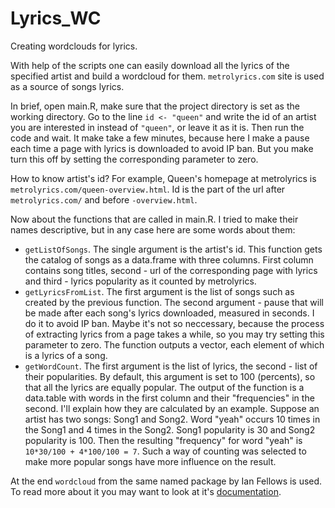 # Lyrics_WC
Creating wordclouds for lyrics.

With help of the scripts one can easily download all the lyrics of the specified artist and build a wordcloud for them. `metrolyrics.com` site is used as a source of songs lyrics. 

In brief, open main.R, make sure that the project directory is set as the working directory. Go to the line `id <- "queen"` and write the id of an artist you are interested in instead of `"queen"`, or leave it as it is. Then run the code and wait. It make take a few minutes, because here I make a pause each time a page with lyrics is downloaded to avoid IP ban. But you make turn this off by setting the corresponding parameter to zero.

How to know artist's id? For example, Queen's homepage at metrolyrics is `metrolyrics.com/queen-overview.html`. Id is the part of the url after `metrolyrics.com/` and before `-overview.html`.

Now about the functions that are called in main.R. I tried to make their names descriptive, but in any case here are some words about them:

* `getListOfSongs`. The single argument is the artist's id. This function gets the catalog of songs as a data.frame with three columns. First column contains song titles, second - url of the corresponding page with lyrics and third - lyrics popularity as it counted by metrolyrics.  
* `getLyricsFromList`. The first argument is the list of songs such as created by the previous function. The second argument - pause that will be made after each song's lyrics downloaded, measured in seconds. I do it to avoid IP ban. Maybe it's not so neccessary, because the process of extracting lyrics from a page takes a while, so you may try setting this parameter to zero. The function outputs a vector, each element of which is a lyrics of a song.
* `getWordCount`. The first argument is the list of lyrics, the second - list of their popularities. By default, this argument is set to 100 (percents), so that all the lyrics are equally popular. The output of the function is a data.table with words in the first column and their "frequencies" in the second. I'll explain how they are calculated by an example. Suppose an artist has two songs: Song1 and Song2. Word "yeah" occurs 10 times in the Song1 and 4 times in the Song2. Song1 popularity is 30 and Song2 popularity is 100. Then the resulting "frequency" for word "yeah" is `10*30/100 + 4*100/100 = 7`. Such a way of counting was selected to make more popular songs have more influence on the result.

At the end `wordcloud` from the same named package by Ian Fellows is used. To read more about it you may want to look at it's [documentation](https://cran.r-project.org/web/packages/wordcloud/wordcloud.pdf).
